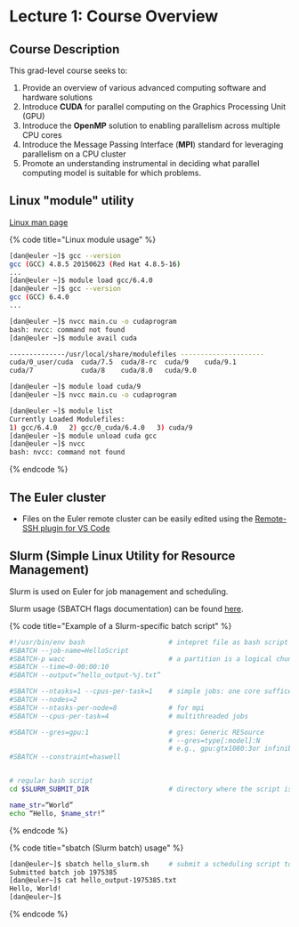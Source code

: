 # Lecture 1: Course Overview

## Course Description

This grad-level course seeks to: 

1. Provide an overview of various advanced computing software and hardware solutions
2. Introduce **CUDA** for parallel computing on the Graphics Processing Unit \(GPU\)
3. Introduce the **OpenMP** solution to enabling parallelism across multiple CPU cores
4. Introduce the Message Passing Interface \(**MPI**\) standard for leveraging parallelism on a CPU cluster
5. Promote an understanding instrumental in deciding what parallel computing model is suitable for which problems.

## Linux "module" utility

[Linux man page](https://linux.die.net/man/1/module)

{% code title="Linux module usage" %}
```bash
[dan@euler ~]$ gcc --version
gcc (GCC) 4.8.5 20150623 (Red Hat 4.8.5-16)
...
[dan@euler ~]$ module load gcc/6.4.0
[dan@euler ~]$ gcc --version
gcc (GCC) 6.4.0
...

[dan@euler ~]$ nvcc main.cu -o cudaprogram
bash: nvcc: command not found
[dan@euler ~]$ module avail cuda

--------------/usr/local/share/modulefiles ---------------------
cuda/0_user/cuda  cuda/7.5  cuda/8-rc  cuda/9    cuda/9.1  
cuda/7            cuda/8    cuda/8.0   cuda/9.0

[dan@euler ~]$ module load cuda/9
[dan@euler ~]$ nvcc main.cu -o cudaprogram

[dan@euler ~]$ module list
Currently Loaded Modulefiles:
1) gcc/6.4.0   2) gcc/0_cuda/6.4.0   3) cuda/9
[dan@euler ~]$ module unload cuda gcc
[dan@euler ~]$ nvcc
bash: nvcc: command not found
```
{% endcode %}

## The Euler cluster

* Files on the Euler remote cluster can be easily edited using the [Remote-SSH plugin for VS Code](https://marketplace.visualstudio.com/items?itemName=ms-vscode-remote.remote-ssh)

## Slurm \(Simple Linux Utility for Resource Management\)

Slurm is used on Euler for job management and scheduling.

Slurm usage \(SBATCH flags documentation\) can be found [here](https://slurm.schedmd.com/sbatch.html).

{% code title="Example of a Slurm-specific batch script" %}
```bash
#!/usr/bin/env bash                     # intepret file as bash script
#SBATCH --job-name=HelloScript
#SBATCH-p wacc                          # a partition is a logical chunk of cluster
#SBATCH --time=0-00:00:10
#SBATCH --output=“hello_output-%j.txt”

#SBATCH --ntasks=1 --cpus-per-task=1    # simple jobs: one core suffices
#SBATCH --nodes=2
#SBATCH --ntasks-per-node=8             # for mpi
#SBATCH --cpus-per-task=4               # multithreaded jobs

#SBATCH --gres=gpu:1                    # gres: Generic RESource
                                        # --gres=type[:model]:N
                                        # e.g., gpu:gtx1080:3or infiniband:1                                        
#SBATCH --constraint=haswell


# regular bash script
cd $SLURM_SUBMIT_DIR                    # directory where the script is submitted from

name_str=“World”
echo “Hello, $name_str!”
```
{% endcode %}

{% code title="sbatch \(Slurm batch\) usage" %}
```bash
[dan@euler~]$ sbatch hello_slurm.sh     # submit a scheduling script to Slurm
Submitted batch job 1975385
[dan@euler~]$ cat hello_output-1975385.txt
Hello, World!
[dan@euler~]$
```
{% endcode %}

